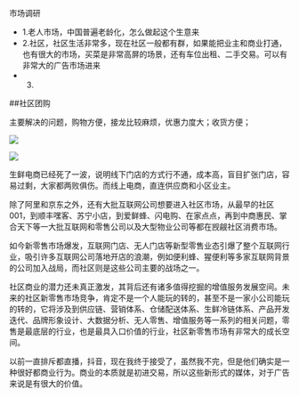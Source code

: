 市场调研

- 1.老人市场，中国普遍老龄化，怎么做起这个生意来
- 2.社区，社区生活非常多，现在社区一般都有群，如果能把业主和商业打通，也有很大的市场，买菜是非常高屏的场景，还有车位出租、二手交易。可以有非常大的广告市场进来
- 3.









##社区团购

主要解决的问题，购物方便，接龙比较麻烦，优惠力度大；收货方便；

![](https://tva1.sinaimg.cn/large/00831rSTly1gcfmqzzsqkj30nv0gowh3.jpg)

![](https://tva1.sinaimg.cn/large/00831rSTly1gcfms2k9w5j30wu0gf78m.jpg)

生鲜电商已经死了一波，说明线下门店的方式行不通，成本高，盲目扩张门店，容易过剩，大家都两败俱伤。而线上电商，直连供应商和小区业主。

除了阿里和京东之外，还有大批互联网公司想要进入社区市场，从最早的社区001，到顺丰嘿客、苏宁小店，到爱鲜蜂、闪电购、在家点点，再到中商惠民、掌合天下等一大批互联网和零售公司以及大型物业公司等都在觊觎社区消费市场。

如今新零售市场爆发，互联网门店、无人门店等新型零售业态引爆了整个互联网行业，吸引许多互联网公司落地开店的浪潮，例如便利蜂、猩便利等多家互联网背景的公司加入战局，而社区则是这些公司主要的战场之一。

社区商业的潜力还未真正激发，其背后还有诸多值得挖掘的增值服务发展空间。未来的社区新零售市场竞争，肯定不是一个人能玩的转的，甚至不是一家小公司能玩的转的，它将涉及到供应链、营销体系、仓储配送体系、生鲜冷链体系、产品开发迭代、品牌形象设计、大数据分析、无人零售、增值服务等一系列的相关问题，零售是最底层的行业，也是最具入口价值的行业，社区新零售市场有非常大的成长空间。


以前一直排斥都直播，抖音，现在我终于接受了，虽然我不完，但是他们确实是一种很好都商业行为。商业的本质就是初进交易，所以这些新形式的媒体，对于广告来说是有很大的价值。